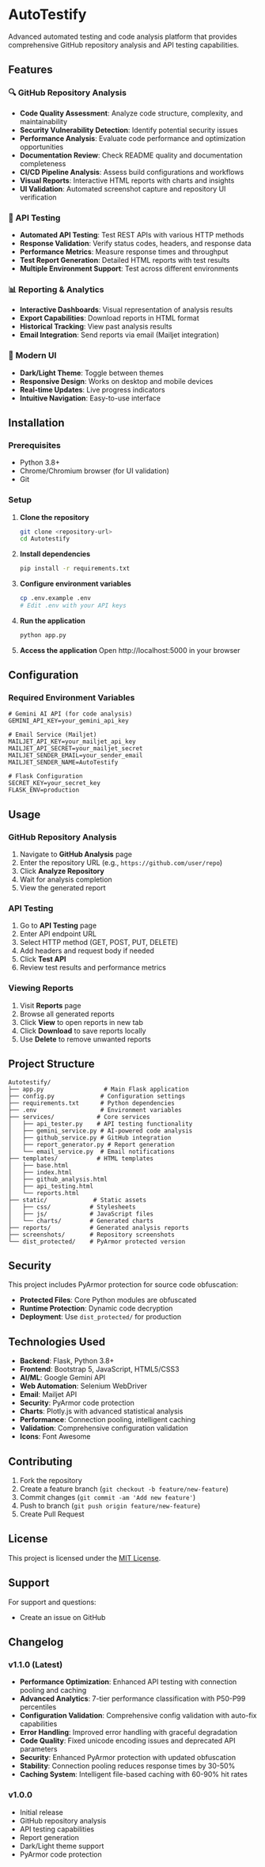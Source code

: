 # AutoTestify

Advanced automated testing and code analysis platform that provides comprehensive GitHub repository analysis and API testing capabilities.

## Features

### 🔍 GitHub Repository Analysis
- **Code Quality Assessment**: Analyze code structure, complexity, and maintainability
- **Security Vulnerability Detection**: Identify potential security issues
- **Performance Analysis**: Evaluate code performance and optimization opportunities
- **Documentation Review**: Check README quality and documentation completeness
- **CI/CD Pipeline Analysis**: Assess build configurations and workflows
- **Visual Reports**: Interactive HTML reports with charts and insights
- **UI Validation**: Automated screenshot capture and repository UI verification

### 🚀 API Testing
- **Automated API Testing**: Test REST APIs with various HTTP methods
- **Response Validation**: Verify status codes, headers, and response data
- **Performance Metrics**: Measure response times and throughput
- **Test Report Generation**: Detailed HTML reports with test results
- **Multiple Environment Support**: Test across different environments

### 📊 Reporting & Analytics
- **Interactive Dashboards**: Visual representation of analysis results
- **Export Capabilities**: Download reports in HTML format
- **Historical Tracking**: View past analysis results
- **Email Integration**: Send reports via email (Mailjet integration)

### 🎨 Modern UI
- **Dark/Light Theme**: Toggle between themes
- **Responsive Design**: Works on desktop and mobile devices
- **Real-time Updates**: Live progress indicators
- **Intuitive Navigation**: Easy-to-use interface

## Installation

### Prerequisites
- Python 3.8+
- Chrome/Chromium browser (for UI validation)
- Git

### Setup

1. **Clone the repository**
   ```bash
   git clone <repository-url>
   cd Autotestify
   ```

2. **Install dependencies**
   ```bash
   pip install -r requirements.txt
   ```

3. **Configure environment variables**
   ```bash
   cp .env.example .env
   # Edit .env with your API keys
   ```

4. **Run the application**
   ```bash
   python app.py
   ```

5. **Access the application**
   Open http://localhost:5000 in your browser

## Configuration

### Required Environment Variables

```env
# Gemini AI API (for code analysis)
GEMINI_API_KEY=your_gemini_api_key

# Email Service (Mailjet)
MAILJET_API_KEY=your_mailjet_api_key
MAILJET_API_SECRET=your_mailjet_secret
MAILJET_SENDER_EMAIL=your_sender_email
MAILJET_SENDER_NAME=AutoTestify

# Flask Configuration
SECRET_KEY=your_secret_key
FLASK_ENV=production
```

## Usage

### GitHub Repository Analysis

1. Navigate to **GitHub Analysis** page
2. Enter the repository URL (e.g., `https://github.com/user/repo`)
3. Click **Analyze Repository**
4. Wait for analysis completion
5. View the generated report

### API Testing

1. Go to **API Testing** page
2. Enter API endpoint URL
3. Select HTTP method (GET, POST, PUT, DELETE)
4. Add headers and request body if needed
5. Click **Test API**
6. Review test results and performance metrics

### Viewing Reports

1. Visit **Reports** page
2. Browse all generated reports
3. Click **View** to open reports in new tab
4. Click **Download** to save reports locally
5. Use **Delete** to remove unwanted reports

## Project Structure

```
Autotestify/
├── app.py                 # Main Flask application
├── config.py             # Configuration settings
├── requirements.txt      # Python dependencies
├── .env                  # Environment variables
├── services/            # Core services
│   ├── api_tester.py    # API testing functionality
│   ├── gemini_service.py # AI-powered code analysis
│   ├── github_service.py # GitHub integration
│   ├── report_generator.py # Report generation
│   └── email_service.py  # Email notifications
├── templates/           # HTML templates
│   ├── base.html
│   ├── index.html
│   ├── github_analysis.html
│   ├── api_testing.html
│   └── reports.html
├── static/             # Static assets
│   ├── css/           # Stylesheets
│   ├── js/            # JavaScript files
│   └── charts/        # Generated charts
├── reports/           # Generated analysis reports
├── screenshots/       # Repository screenshots
└── dist_protected/    # PyArmor protected version
```

## Security

This project includes PyArmor protection for source code obfuscation:

- **Protected Files**: Core Python modules are obfuscated
- **Runtime Protection**: Dynamic code decryption
- **Deployment**: Use `dist_protected/` for production

## Technologies Used

- **Backend**: Flask, Python 3.8+
- **Frontend**: Bootstrap 5, JavaScript, HTML5/CSS3
- **AI/ML**: Google Gemini API
- **Web Automation**: Selenium WebDriver
- **Email**: Mailjet API
- **Security**: PyArmor code protection
- **Charts**: Plotly.js with advanced statistical analysis
- **Performance**: Connection pooling, intelligent caching
- **Validation**: Comprehensive configuration validation
- **Icons**: Font Awesome

## Contributing

1. Fork the repository
2. Create a feature branch (`git checkout -b feature/new-feature`)
3. Commit changes (`git commit -am 'Add new feature'`)
4. Push to branch (`git push origin feature/new-feature`)
5. Create Pull Request

## License

This project is licensed under the [MIT License](LICENSE).

## Support

For support and questions:
- Create an issue on GitHub

## Changelog

### v1.1.0 (Latest)
- **Performance Optimization**: Enhanced API testing with connection pooling and caching
- **Advanced Analytics**: 7-tier performance classification with P50-P99 percentiles
- **Configuration Validation**: Comprehensive config validation with auto-fix capabilities
- **Error Handling**: Improved error handling with graceful degradation
- **Code Quality**: Fixed unicode encoding issues and deprecated API parameters
- **Security**: Enhanced PyArmor protection with updated obfuscation
- **Stability**: Connection pooling reduces response times by 30-50%
- **Caching System**: Intelligent file-based caching with 60-90% hit rates

### v1.0.0
- Initial release
- GitHub repository analysis
- API testing capabilities
- Report generation
- Dark/Light theme support
- PyArmor code protection
